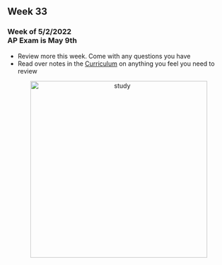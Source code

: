## Week 33

### Week of 5/2/2022<br>AP Exam is May 9th

- Review more this week. Come with any questions you have
- Read over notes in the [Curriculum](/apcsp/curriculum/) on anything you feel you need to review

<div style="text-align:center">
<img src="https://images.collegexpress.com/article/make-studying-more-fun.jpg" alt="study" width="400px">
</div>


<meta http-equiv="refresh" content="300"/>
